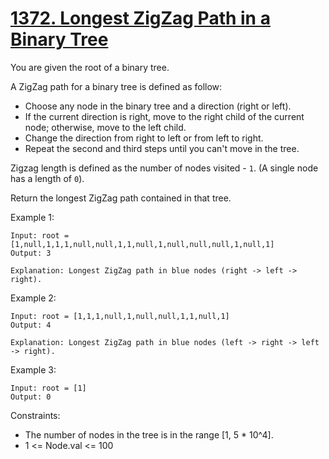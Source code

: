 # [1372. Longest ZigZag Path in a Binary Tree](https://leetcode.com/problems/longest-zigzag-path-in-a-binary-tree/description/)

You are given the root of a binary tree.

A ZigZag path for a binary tree is defined as follow:

* Choose any node in the binary tree and a direction (right or left).
* If the current direction is right, move to the right child of the current node; otherwise, move to the left child.
* Change the direction from right to left or from left to right.
* Repeat the second and third steps until you can't move in the tree.

Zigzag length is defined as the number of nodes visited - `1`. (A single node has a length of `0`).

Return the longest ZigZag path contained in that tree.

 

Example 1:

    Input: root = [1,null,1,1,1,null,null,1,1,null,1,null,null,null,1,null,1]
    Output: 3

    Explanation: Longest ZigZag path in blue nodes (right -> left -> right).

Example 2:

    Input: root = [1,1,1,null,1,null,null,1,1,null,1]
    Output: 4

    Explanation: Longest ZigZag path in blue nodes (left -> right -> left -> right).

Example 3:

    Input: root = [1]
    Output: 0
 

Constraints:

* The number of nodes in the tree is in the range [1, 5 * 10^4].
* 1 <= Node.val <= 100